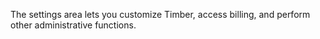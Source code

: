 The settings area lets you customize Timber, access billing, and perform other administrative functions.
